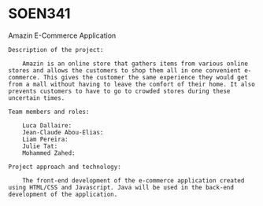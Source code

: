 # SOEN341

Amazin E-Commerce Application

    Description of the project:

        Amazin is an online store that gathers items from various online stores and allows the customers to shop them all in one convenient e-commerce. This gives the customer the same experience they would get from a mall without having to leave the comfort of their home. It also prevents customers to have to go to crowded stores during these uncertain times. 

    Team members and roles:

        Luca Dallaire:
        Jean-Claude Abou-Elias:
        Liam Pereira:
        Julie Tat:
        Mohammed Zahed:

    Project approach and technology:

        The front-end development of the e-commerce application created using HTML/CSS and Javascript. Java will be used in the back-end development of the application. 
    